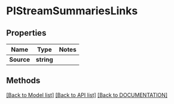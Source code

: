 # PIStreamSummariesLinks

## Properties
Name | Type | Notes
------------ | ------------- | -------------
**Source** | **string**

## Methods
[[Back to Model list]](../../DOCUMENTATION.md#documentation-for-models) [[Back to API list]](../../DOCUMENTATION.md#documentation-for-api-endpoints) [[Back to DOCUMENTATION]](../../DOCUMENTATION.md)
